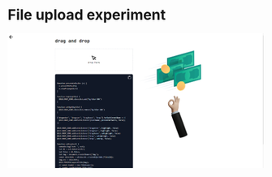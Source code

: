 # File upload experiment

![example](https://github.com/nos-nart/nos-file-upload-experiment/blob/master/Screenshot_6.png)
